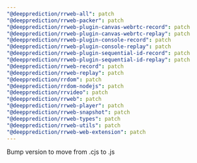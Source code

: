 ```yaml
---
"@deepprediction/rrweb-all": patch
"@deepprediction/rrweb-packer": patch
"@deepprediction/rrweb-plugin-canvas-webrtc-record": patch
"@deepprediction/rrweb-plugin-canvas-webrtc-replay": patch
"@deepprediction/rrweb-plugin-console-record": patch
"@deepprediction/rrweb-plugin-console-replay": patch
"@deepprediction/rrweb-plugin-sequential-id-record": patch
"@deepprediction/rrweb-plugin-sequential-id-replay": patch
"@deepprediction/rrweb-record": patch
"@deepprediction/rrweb-replay": patch
"@deepprediction/rrdom": patch
"@deepprediction/rrdom-nodejs": patch
"@deepprediction/rrvideo": patch
"@deepprediction/rrweb": patch
"@deepprediction/rrweb-player": patch
"@deepprediction/rrweb-snapshot": patch
"@deepprediction/rrweb-types": patch
"@deepprediction/rrweb-utils": patch
"@deepprediction/rrweb-web-extension": patch
---
```


Bump version to move from .cjs to .js
